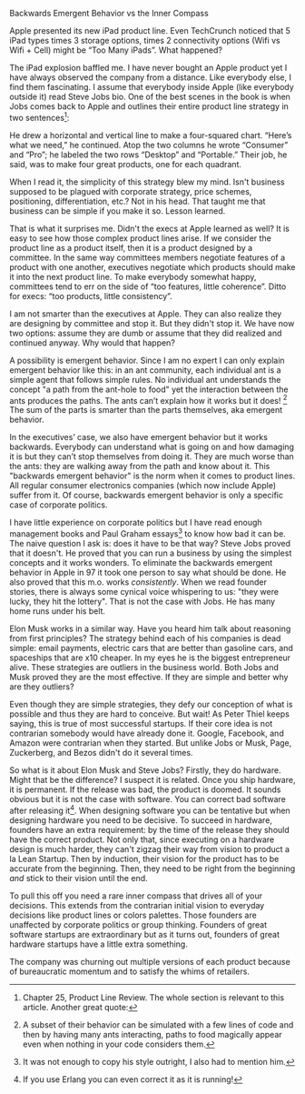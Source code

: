 Backwards Emergent Behavior vs the Inner Compass

Apple presented its new iPad product line. Even TechCrunch noticed that 5 iPad types times 3 storage options, times 2 connectivity options (Wifi vs Wifi + Cell) might be “Too Many iPads”. What happened?

The iPad explosion baffled me. I have never bought an Apple product yet I have always observed the company from a distance. Like everybody else, I find them fascinating. I assume that everybody inside Apple (like everybody outside it) read Steve Jobs bio. One of the best scenes in the book is when Jobs comes back to Apple and outlines their entire product line strategy in two sentences[^1]: 

He drew a horizontal and vertical line to make a four-squared chart. “Here’s what we need,” he continued. Atop the two columns he wrote “Consumer” and “Pro”; he labeled the two rows “Desktop” and “Portable.” Their job, he said, was to make four great products, one for each quadrant.

When I read it, the simplicity of this strategy blew my mind. Isn't business supposed to be plagued with corporate strategy, price schemes, positioning, differentiation, etc.? Not in his head. That taught me that business can be simple if you make it so. Lesson learned.

That is what it surprises me. Didn't the execs at Apple learned as well? It is easy to see how those complex product lines arise. If we consider the product line as a product itself, then it is a product designed by a committee. In the same way committees members negotiate features of a product with one another, executives negotiate which products should make it into the next product line. To make everybody somewhat happy, committees tend to err on the side of “too  features,  little coherence”. Ditto for execs: “too  products,  little consistency”.

I am not smarter than the executives at Apple. They can also realize they are designing by committee and stop it. But they didn't stop it. We have now two options: assume they are dumb or assume that they did realized and continued anyway. Why would that happen?

A possibility is emergent behavior. Since I am no expert I can only explain emergent behavior like this: in an ant community, each individual ant is a  simple agent that follows  simple rules. No individual ant understands the concept "a path from the ant-hole to food" yet the interaction between the ants produces the paths. The ants can’t explain how it works but it does! [^2] The sum of the parts is smarter than the parts themselves, aka emergent behavior.

In the executives’ case, we also have emergent behavior but it works backwards. Everybody can understand what is going on and how damaging it is but they can’t stop themselves from doing it. They are much worse than the ants: they are walking away from the path and know about it. This "backwards emergent behavior" is the norm when it comes to product lines. All regular consumer electronics companies (which now include Apple) suffer from it. Of course, backwards emergent behavior is only a specific case of corporate politics.

I have little experience on corporate politics but I have read enough management books and Paul Graham essays[^4] to know how bad it can be. The naive question I ask is: does it have to be that way? Steve Jobs proved that it doesn't. He proved that you can run a business by using the simplest concepts and it works wonders. To eliminate the backwards emergent behavior in Apple in 97 it took one person to say what should be done. He also proved that this m.o. works *consistently*. When we read founder stories, there is always some cynical voice whispering to us: "they were lucky, they hit the lottery". That is not the case with Jobs. He has many home runs under his belt.

Elon Musk works in a similar way. Have you heard him talk about reasoning from first principles? The strategy behind each of his companies is dead simple: email payments, electric cars that are better than gasoline cars, and spaceships that are x10 cheaper. In my eyes he is the biggest entrepreneur alive. These strategies are outliers in the business world. Both Jobs and Musk proved they are the most effective. If they are simple and better why are they outliers?

Even though they are simple strategies, they defy our conception of what is possible and thus they are hard to conceive. But wait! As Peter Thiel keeps saying, this is true of most successful startups. If their core idea is not contrarian somebody would have already done it. Google, Facebook, and Amazon were contrarian when they started. But unlike Jobs or Musk, Page, Zuckerberg, and Bezos didn't do it several times.

So what is it about Elon Musk and Steve Jobs? Firstly, they do hardware. Might that be the difference? I suspect it is related. Once you ship hardware, it is permanent. If the release was bad, the product is doomed. It sounds obvious but it is not the case with software. You can correct bad software after releasing it[^3]. When designing software you can be tentative but when designing hardware you need to be decisive. To succeed in hardware, founders have an extra requirement: by the time of the release they should have the correct product. Not only that, since executing on a hardware design is much harder, they can't zigzag their way from vision to product a la Lean Startup. Then by induction, their vision for the product has to be accurate from the beginning. Then, they need to be right from the beginning *and* stick to their vision until the end.

To pull this off you need a rare inner compass that drives all of your decisions. This extends from the contrarian initial vision to everyday decisions like product lines or colors palettes. Those founders are unaffected by corporate politics or group thinking. Founders of great software startups are extraordinary but as it turns out, founders of great hardware startups have a little extra something.

[^1]: Chapter 25, Product Line Review. The whole section is relevant to this article. Another great quote: 

The company was churning out multiple versions of each product because of bureaucratic momentum and to satisfy the whims of retailers.

[^2]: A subset of their behavior can be simulated with a few lines of code and then by having many ants interacting, paths to food magically appear even when nothing in your code considers them.

[^3]: If you use Erlang you can even correct it as it is running!

[^4]: It was not enough to copy his style outright, I also had to mention him.